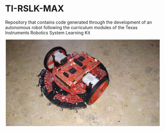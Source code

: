 # TI-RSLK-MAX

Repository that contains code generated through the development of an autonomous robot following the 
curriculum modules of the Texas Instruments Robotics System Learning Kit 
<p align="center">
<img src="Images/Robot.jpg" width = 500 >
</p>
